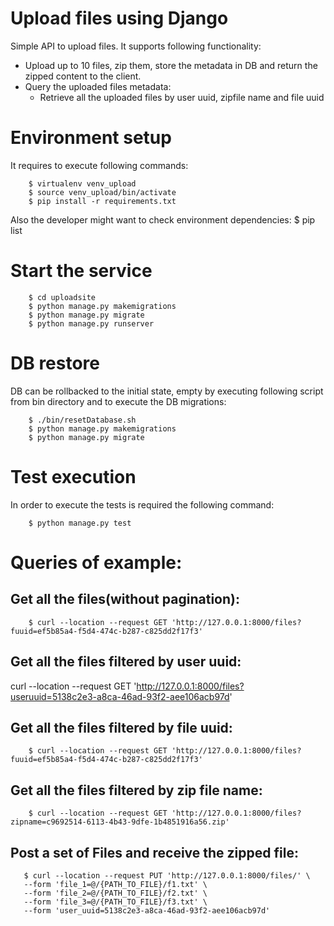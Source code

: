 # Upload files using Django

Simple API to upload files. It supports following functionality:

* Upload up to 10 files, zip them, store the metadata in DB and return the zipped content to the client.
* Query the uploaded files metadata:
  * Retrieve all the uploaded files by user uuid, zipfile name and file uuid

# Environment setup

It requires to execute following commands:

        $ virtualenv venv_upload
        $ source venv_upload/bin/activate
        $ pip install -r requirements.txt

Also the developer might want to check environment dependencies:
        $ pip list

# Start the service

        $ cd uploadsite
        $ python manage.py makemigrations
        $ python manage.py migrate
        $ python manage.py runserver

# DB restore
DB can be rollbacked to the initial state, empty by executing following script from bin directory and to execute the DB migrations:

        $ ./bin/resetDatabase.sh
        $ python manage.py makemigrations
        $ python manage.py migrate

# Test execution
In order to execute the tests is required the following command:

        $ python manage.py test


# Queries of example:
## Get all the files(without pagination):

        $ curl --location --request GET 'http://127.0.0.1:8000/files?fuuid=ef5b85a4-f5d4-474c-b287-c825dd2f17f3'

## Get all the files filtered by user uuid:
  curl --location --request GET 'http://127.0.0.1:8000/files?useruuid=5138c2e3-a8ca-46ad-93f2-aee106acb97d'

## Get all the files filtered by file uuid:

        $ curl --location --request GET 'http://127.0.0.1:8000/files?fuuid=ef5b85a4-f5d4-474c-b287-c825dd2f17f3'   

## Get all the files filtered by zip file name:

        $ curl --location --request GET 'http://127.0.0.1:8000/files?zipname=c9692514-6113-4b43-9dfe-1b4851916a56.zip'     

## Post a set of Files and receive the zipped file:

       $ curl --location --request PUT 'http://127.0.0.1:8000/files/' \
       --form 'file_1=@/{PATH_TO_FILE}/f1.txt' \
       --form 'file_2=@/{PATH_TO_FILE}/f2.txt' \
       --form 'file_3=@/{PATH_TO_FILE}/f3.txt' \
       --form 'user_uuid=5138c2e3-a8ca-46ad-93f2-aee106acb97d'
